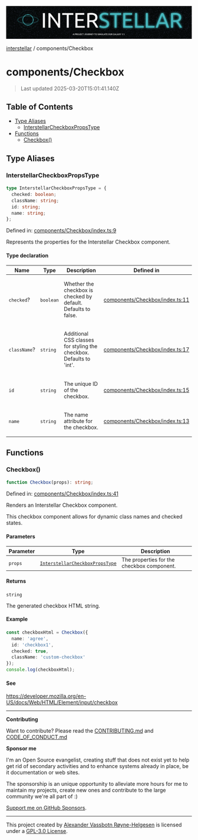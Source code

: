 <div><img alt="SPECCER logo" src="https://raw.githubusercontent.com/phun-ky/interstellar/main/public/interstellar-header.png" style="max-height:120px;"/></div>

[interstellar](../README.md) / components/Checkbox

# components/Checkbox

> Last updated 2025-03-20T15:01:41.140Z

## Table of Contents

- [Type Aliases](#type-aliases)
  - [InterstellarCheckboxPropsType](#interstellarcheckboxpropstype)
- [Functions](#functions)
  - [Checkbox()](#checkbox)

## Type Aliases

### InterstellarCheckboxPropsType

```ts
type InterstellarCheckboxPropsType = {
  checked: boolean;
  className: string;
  id: string;
  name: string;
};
```

Defined in:
[components/Checkbox/index.ts:9](https://github.com/phun-ky/interstellar/blob/main/src/components/Checkbox/index.ts#L9)

Represents the properties for the Interstellar Checkbox component.

#### Type declaration

<table>
<thead>
<tr>
<th>Name</th>
<th>Type</th>
<th>Description</th>
<th>Defined in</th>
</tr>
</thead>
<tbody>
<tr>
<td>

<a id="checked"></a> `checked`?

</td>
<td>

`boolean`

</td>
<td>

Whether the checkbox is checked by default. Defaults to false.

</td>
<td>

[components/Checkbox/index.ts:11](https://github.com/phun-ky/interstellar/blob/main/src/components/Checkbox/index.ts#L11)

</td>
</tr>
<tr>
<td>

<a id="classname"></a> `className`?

</td>
<td>

`string`

</td>
<td>

Additional CSS classes for styling the checkbox. Defaults to 'int'.

</td>
<td>

[components/Checkbox/index.ts:17](https://github.com/phun-ky/interstellar/blob/main/src/components/Checkbox/index.ts#L17)

</td>
</tr>
<tr>
<td>

<a id="id"></a> `id`

</td>
<td>

`string`

</td>
<td>

The unique ID of the checkbox.

</td>
<td>

[components/Checkbox/index.ts:15](https://github.com/phun-ky/interstellar/blob/main/src/components/Checkbox/index.ts#L15)

</td>
</tr>
<tr>
<td>

<a id="name"></a> `name`

</td>
<td>

`string`

</td>
<td>

The name attribute for the checkbox.

</td>
<td>

[components/Checkbox/index.ts:13](https://github.com/phun-ky/interstellar/blob/main/src/components/Checkbox/index.ts#L13)

</td>
</tr>
</tbody>
</table>

## Functions

### Checkbox()

```ts
function Checkbox(props): string;
```

Defined in:
[components/Checkbox/index.ts:41](https://github.com/phun-ky/interstellar/blob/main/src/components/Checkbox/index.ts#L41)

Renders an Interstellar Checkbox component.

This checkbox component allows for dynamic class names and checked states.

#### Parameters

| Parameter | Type                                                                         | Description                                |
| --------- | ---------------------------------------------------------------------------- | ------------------------------------------ |
| `props`   | [`InterstellarCheckboxPropsType`](Checkbox.md#interstellarcheckboxpropstype) | The properties for the checkbox component. |

#### Returns

`string`

The generated checkbox HTML string.

#### Example

```ts
const checkboxHtml = Checkbox({
  name: 'agree',
  id: 'checkbox1',
  checked: true,
  className: 'custom-checkbox'
});
console.log(checkboxHtml);
```

#### See

<https://developer.mozilla.org/en-US/docs/Web/HTML/Element/input/checkbox>

---

**Contributing**

Want to contribute? Please read the
[CONTRIBUTING.md](https://github.com/phun-ky/interstellar/blob/main/CONTRIBUTING.md)
and
[CODE_OF_CONDUCT.md](https://github.com/phun-ky/interstellar/blob/main/CODE_OF_CONDUCT.md)

**Sponsor me**

I'm an Open Source evangelist, creating stuff that does not exist yet to help
get rid of secondary activities and to enhance systems already in place, be it
documentation or web sites.

The sponsorship is an unique opportunity to alleviate more hours for me to
maintain my projects, create new ones and contribute to the large community
we're all part of :)

[Support me on GitHub Sponsors](https://github.com/sponsors/phun-ky).

---

This project created by [Alexander Vassbotn Røyne-Helgesen](http://phun-ky.net)
is licensed under a
[GPL-3.0 License](https://choosealicense.com/licenses/gpl-3.0/).
